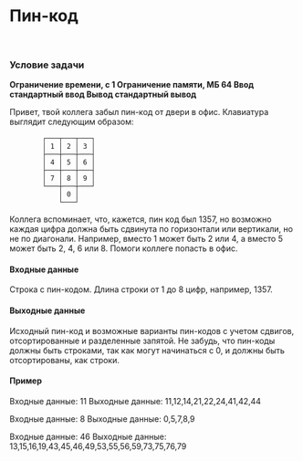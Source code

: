 <h1>Пин-код</H1>
<br>
<H3>Условие задачи</H3>

<b>Ограничение времени, с	1
Ограничение памяти, МБ		64
Ввод			стандартный ввод
Вывод			стандартный вывод
</b>

Привет, твой коллега забыл пин-код от двери в офис.
Клавиатура выглядит следующим образом:


            ┌───┬───┬───┐
            │ 1 │ 2 │ 3 │
            ├───┼───┼───┤
            │ 4 │ 5 │ 6 │
            ├───┼───┼───┤
            │ 7 │ 8 │ 9 │
            └───┼───┼───┘
                │ 0 │
                └───┘
        
Коллега вспоминает, что, кажется, пин код был 1357, но возможно каждая цифра должна быть сдвинута по горизонтали или вертикали, но не по диагонали.
Например, вместо 1 может быть 2 или 4, а вместо 5 может быть 2, 4, 6 или 8.
Помоги коллеге попасть в офис.

<h4>Входные данные</h4>
Строка с пин-кодом. Длина строки от 1 до 8 цифр, например, 1357.

<h4>Выходные данные</h4>
Исходный пин-код и возможные варианты пин-кодов с учетом сдвигов, отсортированные и разделенные запятой.
Не забудь, что пин-коды должны быть строками, так как могут начинаться с 0, и должны быть отсортированы, как строки.

<h4>Пример</h4>
Входные данные: 11
Выходные данные: 11,12,14,21,22,24,41,42,44

Входные данные: 8
Выходные данные: 0,5,7,8,9

Входные данные: 46
Выходные данные: 13,15,16,19,43,45,46,49,53,55,56,59,73,75,76,79
